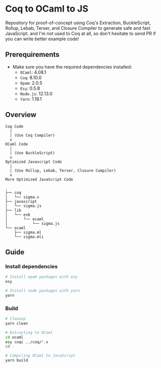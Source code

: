 # Coq to OCaml to JS

Repository for proof-of-concept using Coq's Extraction, BuckleScript, Rollup,
Lebab, Terser, and Closure Compiler to generate safe and fast JavaScript. and
I'm not used to Coq at all, so don't hesitate to send PR if you can write better
example code!

## Prerequirements

- Make sure you have the required dependencies installed:
  - `OCaml`: 4.08.1
  - `Coq`: 8.10.0
  - `Opam`: 2.0.5
  - `Esy`: 0.5.8
  - `Node.js`: 12.13.0
  - `Yarn`: 1.19.1

## Overview

```
Coq Code
  |
  | (Use Coq Compiler)
  v
OCaml Code
  |
  | (Use BuckleScript)
  v
Optimized Javascript Code
  |
  | (Use Rollup, Lebab, Terser, Closure Compiler)
  v
More Optimized JavaScript Code
```

```
.
├── coq
│   └── sigma.v
├── javascript
│   └── sigma.js
├── lib
│   └── es6
│       └── ocaml
│           └── sigma.js
└── ocaml
    ├── sigma.ml
    └── sigma.mli
```

## Guide

### Install dependencies

```bash
# Install opam packages with esy
esy

# Install node packages with yarn
yarn
```

### Build

```bash
# Cleanup
yarn clean

# Extracting to OCaml
cd ocaml
esy coqc ../coq/*.v
cd -

# Compiling OCaml to JavaScript
yarn build
```
